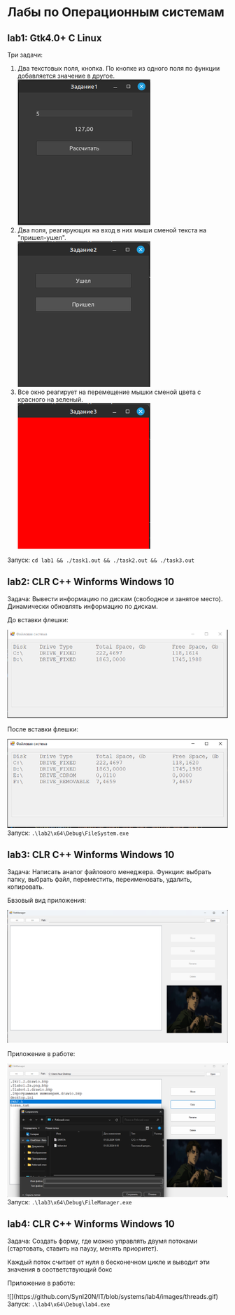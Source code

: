 <h1>Лабы по Операционным системам<br></h1>
<h2>lab1: Gtk4.0+ C Linux<br></h2>
  <p>Три задачи: <ol>
     <li>Два текстовых поля, кнопка. По кнопке из одного поля по функции добавляется значение в другое.</li>
    <img src="https://github.com/SynI20N/IT/blob/systems/lab1/images/task1.png">
     <li>Два поля, реагирующих на вход в них мыши сменой текста на "пришел-ушел".</li>
    <img src="https://github.com/SynI20N/IT/blob/systems/lab1/images/task2.png">
     <li>Все окно реагирует на перемещение мышки сменой цвета с красного на зеленый.</li>
    <img src="https://github.com/SynI20N/IT/blob/systems/lab1/images/task3.png">
    </ol>
    Запуск: <code>cd lab1 && ./task1.out && ./task2.out && ./task3.out</code>
  </p>
<h2>lab2: CLR C++ Winforms Windows 10<br></h2>
  <p>Задача: Вывести информацию по дискам (свободное и занятое место). Динамически обновлять информацию по дискам. <br>
    <p>До вставки флешки:</p>
    <img src="https://github.com/SynI20N/IT/blob/systems/lab2/Images/drives.PNG">
    <p>После вставки флешки:</p>
    <img src="https://github.com/SynI20N/IT/blob/systems/lab2/Images/drives_upd.PNG">
    Запуск: <code>.\lab2\x64\Debug\FileSystem.exe</code>
  </p>
<h2>lab3: CLR C++ Winforms Windows 10<br></h2>
  <p>Задача: Написать аналог файлового менеджера. Функции: выбрать папку, выбрать файл, переместить, переименовать, удалить, копировать.<br>
    <p>Бвзовый вид приложения:</p>
    <img src="https://github.com/SynI20N/IT/blob/systems/lab3/images/manager.png">
    <p>Приложение в работе:</p>
    <img src="https://github.com/SynI20N/IT/blob/systems/lab3/images/manager_action.png">
    Запуск: <code>.\lab3\x64\Debug\FileManager.exe</code>
  </p>
<h2>lab4: CLR C++ Winforms Windows 10<br></h2>
  <p>Задача: Создать форму, где можно управлять двумя потоками (стартовать, ставить на паузу, менять приоритет).<br>
    <p>Каждый поток считает от нуля в бесконечном цикле и выводит эти значения в соответствующий бокс</p>
    <p>Приложение в работе:</p>
    ![](https://github.com/SynI20N/IT/blob/systems/lab4/images/threads.gif)
    Запуск: <code>.\lab4\x64\Debug\lab4.exe</code>
  </p>
